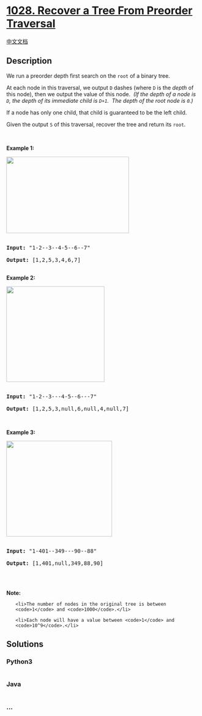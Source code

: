 # [1028. Recover a Tree From Preorder Traversal](https://leetcode.com/problems/recover-a-tree-from-preorder-traversal)

[中文文档](/solution/1000-1099/1028.Recover%20a%20Tree%20From%20Preorder%20Traversal/README.md)

## Description
<p>We run a&nbsp;preorder&nbsp;depth first search on the <code>root</code> of a binary tree.</p>



<p>At each node in this traversal, we output <code>D</code> dashes (where <code>D</code> is the <em>depth</em> of this node), then we output the value of this node.&nbsp;&nbsp;<em>(If the depth of a node is <code>D</code>, the depth of its immediate child is <code>D+1</code>.&nbsp; The depth of the root node is <code>0</code>.)</em></p>



<p>If a node has only one child, that child is guaranteed to be the left child.</p>



<p>Given the output <code>S</code> of this traversal, recover the tree and return its <code>root</code>.</p>



<p>&nbsp;</p>



<p><strong>Example 1:</strong></p>



<p><strong><img alt="" src="https://assets.leetcode.com/uploads/2019/04/08/recover-a-tree-from-preorder-traversal.png" style="width: 320px; height: 200px;" /></strong></p>



<pre>

<strong>Input: </strong><span id="example-input-1-1">&quot;1-2--3--4-5--6--7&quot;</span>

<strong>Output: </strong><span id="example-output-1">[1,2,5,3,4,6,7]</span>

</pre>



<div>

<p><strong>Example 2:</strong></p>



<p><strong><img alt="" src="https://assets.leetcode.com/uploads/2019/04/11/screen-shot-2019-04-10-at-114101-pm.png" style="width: 256px; height: 250px;" /></strong></p>



<pre>

<strong>Input: </strong><span id="example-input-2-1">&quot;1-2--3---4-5--6---7&quot;</span>

<strong>Output: </strong><span id="example-output-2">[1,2,5,3,null,6,null,4,null,7]</span></pre>

</div>



<div>

<p>&nbsp;</p>



<div>

<p><strong>Example 3:</strong></p>



<p><span><img alt="" src="https://assets.leetcode.com/uploads/2019/04/11/screen-shot-2019-04-10-at-114955-pm.png" style="width: 276px; height: 250px;" /></span></p>



<pre>

<strong>Input: </strong><span id="example-input-3-1">&quot;1-401--349---90--88&quot;</span>

<strong>Output: </strong><span id="example-output-3">[1,401,null,349,88,90]</span>

</pre>

</div>



<p>&nbsp;</p>



<p><strong>Note:</strong></p>



<ul>

	<li>The number of nodes in the original tree is between <code>1</code> and <code>1000</code>.</li>

	<li>Each node will have a value between <code>1</code> and <code>10^9</code>.</li>

</ul>

</div>




## Solutions


<!-- tabs:start -->

### **Python3**

```python

```

### **Java**

```java

```

### **...**
```

```

<!-- tabs:end -->